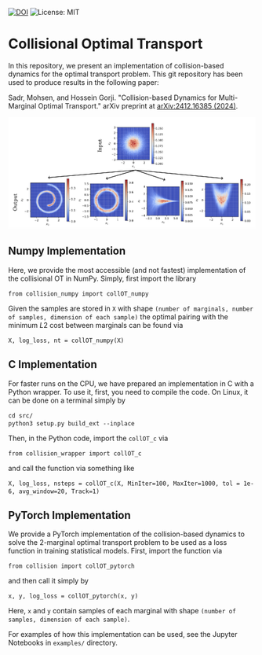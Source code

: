 [![DOI](https://zenodo.org/badge/DOI/10.48550/arXiv.2412.16385.svg)](https://doi.org/10.48550/arXiv.2412.16385)
![License: MIT](https://img.shields.io/badge/License-MIT-yellow.svg)

# Collisional Optimal Transport

In this repository, we present an implementation of collision-based dynamics for the optimal transport problem. This git repository has been used to produce results in the following paper:

Sadr, Mohsen, and Hossein Gorji. "Collision-based Dynamics for Multi-Marginal Optimal Transport." arXiv preprint at [arXiv:2412.16385 (2024)](https://doi.org/10.48550/arXiv.2412.16385).

![Demo](testcases_paper/5marginals.png)

## Numpy Implementation
Here, we provide the most accessible (and not fastest) implementation of the collisional OT in NumPy. Simply, first import the library
```
from collision_numpy import collOT_numpy
```
Given the samples are stored in ```X``` with shape 
```(number of marginals, number of samples, dimension of each sample)```
the optimal pairing with the minimum $L2$ cost between marginals can be found via
```
X, log_loss, nt = collOT_numpy(X)
```

## C Implementation
For faster runs on the CPU, we have prepared an implementation in C with a Python wrapper. To use it, first, you need to compile the code. On Linux, it can be done on a terminal simply by

```
cd src/
python3 setup.py build_ext --inplace
```

Then, in the Python code, import the ```collOT_c``` via
```
from collision_wrapper import collOT_c
```
and call the function via something like
```
X, log_loss, nsteps = collOT_c(X, MinIter=100, MaxIter=1000, tol = 1e-6, avg_window=20, Track=1)
```

## PyTorch Implementation
We provide a PyTorch implementation of the collision-based dynamics to solve the 2-marginal optimal transport problem to be used as a loss function in training statistical models. First, import the function via
```
from collision import collOT_pytorch
```
and then call it simply by
```
x, y, log_loss = collOT_pytorch(x, y)
```
Here, ```x``` and ```y``` contain samples of each marginal with shape ```(number of samples, dimension of each sample)```.

For examples of how this implementation can be used, see the Jupyter Notebooks in ```examples/``` directory.
